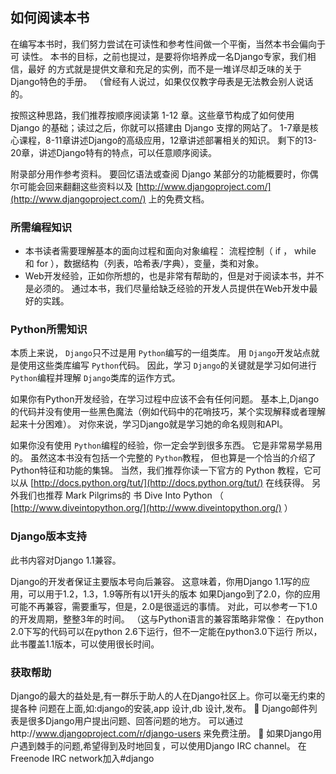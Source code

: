 ## 如何阅读本书

在编写本书时，我们努力尝试在可读性和参考性间做一个平衡，当然本书会偏向于可 读性。 本书的目标，之前也提过，是要将你培养成一名Django专家，我们相信，最好 的方式就是提供文章和充足的实例，而不是一堆详尽却乏味的关于Django特色的手册。 （曾经有人说过，如果仅仅教字母表是无法教会别人说话的。 

按照这种思路，我们推荐按顺序阅读第 1-12 章。这些章节构成了如何使用 Django 的基础；读过之后，你就可以搭建由 Django 支撑的网站了。 1-7章是核心课程，8-11章讲述Django的高级应用，12章讲述部署相关的知识。 剩下的13-20章，讲述Django特有的特点，可以任意顺序阅读。 

附录部分用作参考资料。 要回忆语法或查阅 Django 某部分的功能概要时，你偶尔可能会回来翻翻这些资料以及 [http://www.djangoproject.com/](http://www.djangoproject.com/) 上的免费文档。 

### 所需编程知识

+ 本书读者需要理解基本的面向过程和面向对象编程： 流程控制（ if ， while 和 for ），数据结构（列表，哈希表/字典），变量，类和对象。 
+ Web开发经验，正如你所想的，也是非常有帮助的，但是对于阅读本书，并不是必须的。 通过本书，我们尽量给缺乏经验的开发人员提供在Web开发中最好的实践。

### Python所需知识

本质上来说， `Django`只不过是用 `Python`编写的一组类库。 用 `Django`开发站点就是使用这些类库编写 `Python`代码。 因此，学习 `Django`的关键就是学习如何进行 `Python`编程并理解 `Django`类库的运作方式。 

如果你有Python开发经验，在学习过程中应该不会有任何问题。 基本上,Django的代码并没有使用一些黑色魔法（例如代码中的花哨技巧，某个实现解释或者理解起来十分困难）。 对你来说，学习Django就是学习她的命名规则和API。 

如果你没有使用 `Python`编程的经验，你一定会学到很多东西。 它是非常易学易用的。 虽然这本书没有包括一个完整的 `Python`教程， 但也算是一个恰当的介绍了Python特征和功能的集锦。 当然，我们推荐你读一下官方的 Python 教程，它可 以从 [http://docs.python.org/tut/](http://docs.python.org/tut/) 在线获得。 另外我们也推荐 Mark Pilgrims的 书 Dive Into Python （ [http://www.diveintopython.org/](http://www.diveintopython.org/) ）

### Django版本支持

此书内容对Django 1.1兼容。

Django的开发者保证主要版本号向后兼容。 这意味着，你用Django 1.1写的应用，可以用于1.2，1.3，1.9等所有以1开头的版本 
如果Django到了2.0，你的应用可能不再兼容，需要重写，但是，2.0是很遥远的事情。 对此，可以参考一下1.0的开发周期，整整3年的时间。 （这与Python语言的兼容策略非常像： 在python 2.0下写的代码可以在python 2.6下运行，但不一定能在python3.0下运行 
所以，此书覆盖1.1版本，可以使用很长时间。 

### 获取帮助 

Django的最大的益处是,有一群乐于助人的人在Django社区上。你可以毫无约束的提各种 问题在上面,如:django的安装,app 设计,db 设计,发布。 
	Django邮件列表是很多Django用户提出问题、回答问题的地方。 可以通过http://www.djangoproject.com/r/django-users 来免费注册。 
	如果Django用户遇到棘手的问题,希望得到及时地回复，可以使用Django IRC channel。 在Freenode IRC network加入#django 
